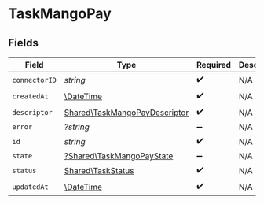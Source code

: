 # TaskMangoPay


## Fields

| Field                                                                          | Type                                                                           | Required                                                                       | Description                                                                    |
| ------------------------------------------------------------------------------ | ------------------------------------------------------------------------------ | ------------------------------------------------------------------------------ | ------------------------------------------------------------------------------ |
| `connectorID`                                                                  | *string*                                                                       | :heavy_check_mark:                                                             | N/A                                                                            |
| `createdAt`                                                                    | [\DateTime](https://www.php.net/manual/en/class.datetime.php)                  | :heavy_check_mark:                                                             | N/A                                                                            |
| `descriptor`                                                                   | [Shared\TaskMangoPayDescriptor](../../Models/Shared/TaskMangoPayDescriptor.md) | :heavy_check_mark:                                                             | N/A                                                                            |
| `error`                                                                        | *?string*                                                                      | :heavy_minus_sign:                                                             | N/A                                                                            |
| `id`                                                                           | *string*                                                                       | :heavy_check_mark:                                                             | N/A                                                                            |
| `state`                                                                        | [?Shared\TaskMangoPayState](../../Models/Shared/TaskMangoPayState.md)          | :heavy_minus_sign:                                                             | N/A                                                                            |
| `status`                                                                       | [Shared\TaskStatus](../../Models/Shared/TaskStatus.md)                         | :heavy_check_mark:                                                             | N/A                                                                            |
| `updatedAt`                                                                    | [\DateTime](https://www.php.net/manual/en/class.datetime.php)                  | :heavy_check_mark:                                                             | N/A                                                                            |